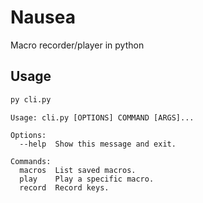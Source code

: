# Nausea
Macro recorder/player in python

## Usage
```python
py cli.py
```

```
Usage: cli.py [OPTIONS] COMMAND [ARGS]...

Options:
  --help  Show this message and exit.

Commands:
  macros  List saved macros.
  play    Play a specific macro.
  record  Record keys.
```
